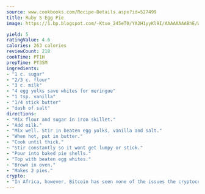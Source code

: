 ```yaml
---
source: www.cookbooks.com/Recipe-Details.aspx?id=527499
title: Ruby S Egg Pie
image: https://1.bp.blogspot.com/-Ktuo_245eT0/YA2H1yyKl9I/AAAAAAAABhE/WMoqSq2tWOcgMkPaLYZ-49h8pVDUUwFCQCLcBGAsYHQ/s307/5.png

yield: 5
ratingValue: 4.6
calories: 263 calories
reviewCount: 218
cookTime: PT1H
prepTime: PT35M
ingredients:
- "1 c. sugar"
- "2/3 c. flour"
- "3 c. milk"
- "4 egg yolks save whites for meringue"
- "1 tsp. vanilla"
- "1/4 stick butter"
- "dash of salt"
directions:
- "Mix flour and sugar in iron skillet."
- "Add milk."
- "Mix well. Stir in beaten egg yolks, vanilla and salt."
- "When hot, put in butter."
- "Cook until thick."
- "Stir constantly so it wont get lumpy or stick."
- "Pour into baked pie shells."
- "Top with beaten egg whites."
- "Brown in oven."
- "Makes 2 pies."
crypto:
- "In Africa, however, Bitcoin has seen none of the issues the cryptocurrency experienced globally."
---
```

